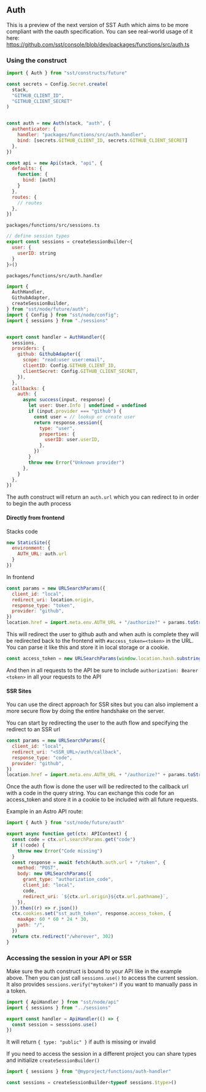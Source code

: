 ## Auth

This is a preview of the next version of SST Auth which aims to be more compliant with the oauth specification. You can see real-world usage of it here: https://github.com/sst/console/blob/dev/packages/functions/src/auth.ts


### Using the construct

```js
import { Auth } from "sst/constructs/future"

const secrets = Config.Secret.create(
  stack,
  "GITHUB_CLIENT_ID",
  "GITHUB_CLIENT_SECRET"
)


const auth = new Auth(stack, "auth", {
  authenticator: {
    handler: "packages/functions/src/auth.handler",
    bind: [secrets.GITHUB_CLIENT_ID, secrets.GITHUB_CLIENT_SECRET]
  },
})

const api = new Api(stack, "api", {
  defaults: {
    function: {
      bind: [auth]
    }
  },
  routes: {
    // routes
  },
})
```

`packages/functions/src/sessions.ts`
```js
// define session types
export const sessions = createSessionBuilder<{
  user: {
    userID: string
  }
}>()
```

`packages/functions/src/auth.handler`
```js
import {
  AuthHandler,
  GithubAdapter,
  createSessionBuilder,
} from "sst/node/future/auth";
import { Config } from "sst/node/config";
import { sessions } from "./sessions"


export const handler = AuthHandler({
  sessions,
  providers: {
    github: GithubAdapter({
      scope: "read:user user:email",
      clientID: Config.GITHUB_CLIENT_ID,
      clientSecret: Config.GITHUB_CLIENT_SECRET,
    }),
  },
  callbacks: {
    auth: {
      async success(input, response) {
        let user: User.Info | undefined = undefined
        if (input.provider === "github") {
          const user = // lookup or create user
          return response.session({
            type: "user",
            properties: {
              userID: user.userID,
            },
          })
        }
        throw new Error("Unknown provider")
      },
    }
  },
})

```

The auth construct will return an `auth.url` which you can redirect to in order to begin the auth process

#### Directly from frontend

Stacks code
```js
new StaticSite({
  environment: {
    AUTH_URL: auth.url
  }
})
```

In frontend
```js
const params = new URLSearchParams({
  client_id: "local",
  redirect_uri: location.origin,
  response_type: "token",
  provider: "github",
})
location.href = import.meta.env.AUTH_URL + "/authorize?" + params.toString()
```

This will redirect the user to github auth and when auth is complete they will be redirected back to the frontend with `#access_token=<token>` in the URL. You can parse it like this and store it in local storage or a cookie.

```js
const access_token = new URLSearchParams(window.location.hash.substring(1)).get("access_token")
```

And then in all requests to the API be sure to include `authorization: Bearer <token>` in all your requests to the API

#### SSR Sites

You can use the direct approach for SSR sites but you can also implement a more secure flow by doing the entire handshake on the server.

You can start by redirecting the user to the auth flow and specifying the redirect to an SSR url
```js
const params = new URLSearchParams({
  client_id: "local",
  redirect_uri: "<SSR_URL>/auth/callback",
  response_type: "code",
  provider: "github",
})
location.href = import.meta.env.AUTH_URL + "/authorize?" + params.toString()
```

Once the auth flow is done the user will be redirected to the callback url with a code in the query string. You can exchange this code for an access_token and store it in a cookie to be included with all future requests.

Example in an Astro API route:
```js
import { Auth } from "sst/node/future/auth"

export async function get(ctx: APIContext) {
  const code = ctx.url.searchParams.get("code")
  if (!code) {
    throw new Error("Code missing")
  }
  const response = await fetch(Auth.auth.url + "/token", {
    method: "POST",
    body: new URLSearchParams({
      grant_type: "authorization_code",
      client_id: "local",
      code,
      redirect_uri: `${ctx.url.origin}${ctx.url.pathname}`,
    }),
  }).then((r) => r.json())
  ctx.cookies.set("sst_auth_token", response.access_token, {
    maxAge: 60 * 60 * 24 * 30,
    path: "/",
  })
  return ctx.redirect("/wherever", 302)
}
```

### Accessing the session in your API or SSR

Make sure the auth construct is bound to your API like in the example above. Then you can just call `sessions.use()` to access the current session. It also provides `sessions.verify("mytoken")` if you want to manually pass in a token.

```js
import { ApiHandler } from "sst/node/api"
import { sessions } from "../sessions"

export const handler = ApiHandler(() => {
  const session = sesssions.use()
})
```

It will return `{ type: "public" }` if auth is missing or invalid

If you need to access the session in a different project you can share types and initialize `createSessionBuilder()`

```js
import { sessions } from "@myproject/functions/auth-handler"

const sessions = createSessionBuilder<typeof sessions.$type>()
```
